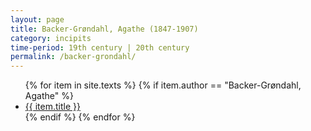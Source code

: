 ```yaml
---
layout: page
title: Backer-Grøndahl, Agathe (1847-1907)
category: incipits
time-period: 19th century | 20th century
permalink: /backer-grondahl/
---
```


<ul class="texts">
    {% for item in site.texts %}
      {% if item.author == "Backer-Grøndahl, Agathe" %}
          <li class="text-title">
          <a href="{{ site.baseurl }}{{ item.url }}">
        {{ item.title }}
              </a>
    </li>
      {% endif %}
    {% endfor %}
</ul>
